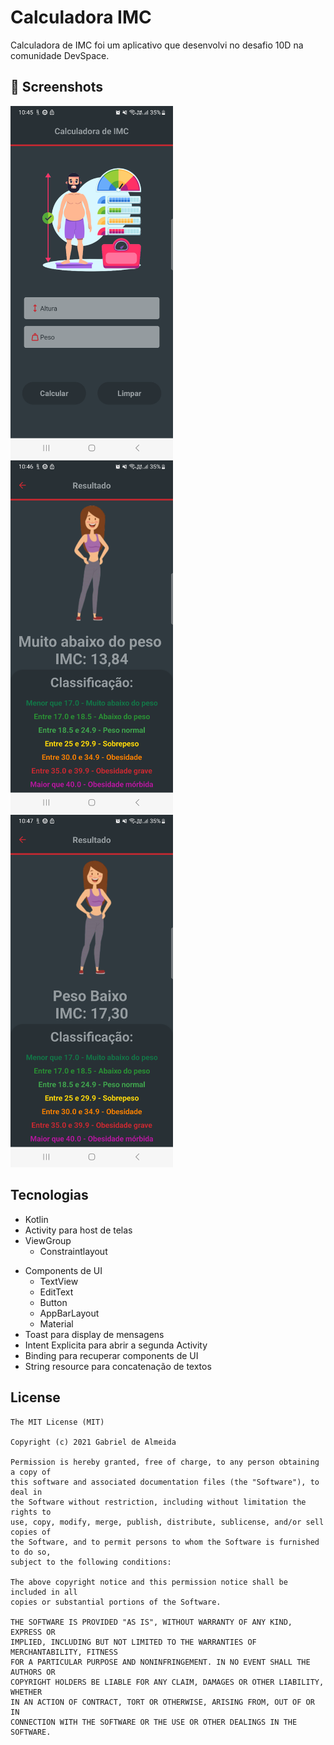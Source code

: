 # Calculadora IMC
Calculadora de IMC foi um aplicativo que desenvolvi no desafio 10D na comunidade DevSpace.

## :camera_flash: Screenshots
<!-- You can add more screenshots here if you like -->
<img src="/result/home.png" width="260">&emsp;<img src="/result/imag_1.png" width="260">&emsp;<img src="/result/image_2.png" width="260">

## Tecnologias
* Kotlin
* Activity para host de telas
* ViewGroup
    * Constraintlayout
      
- Components de UI
    - TextView
    - EditText
    - Button
    - AppBarLayout
    - Material
- Toast para display de mensagens
- Intent Explicita para abrir a segunda Activity
- Binding para recuperar components de UI
- String resource para concatenação de textos



## License
```
The MIT License (MIT)

Copyright (c) 2021 Gabriel de Almeida

Permission is hereby granted, free of charge, to any person obtaining a copy of
this software and associated documentation files (the "Software"), to deal in
the Software without restriction, including without limitation the rights to
use, copy, modify, merge, publish, distribute, sublicense, and/or sell copies of
the Software, and to permit persons to whom the Software is furnished to do so,
subject to the following conditions:

The above copyright notice and this permission notice shall be included in all
copies or substantial portions of the Software.

THE SOFTWARE IS PROVIDED "AS IS", WITHOUT WARRANTY OF ANY KIND, EXPRESS OR
IMPLIED, INCLUDING BUT NOT LIMITED TO THE WARRANTIES OF MERCHANTABILITY, FITNESS
FOR A PARTICULAR PURPOSE AND NONINFRINGEMENT. IN NO EVENT SHALL THE AUTHORS OR
COPYRIGHT HOLDERS BE LIABLE FOR ANY CLAIM, DAMAGES OR OTHER LIABILITY, WHETHER
IN AN ACTION OF CONTRACT, TORT OR OTHERWISE, ARISING FROM, OUT OF OR IN
CONNECTION WITH THE SOFTWARE OR THE USE OR OTHER DEALINGS IN THE SOFTWARE.
```
